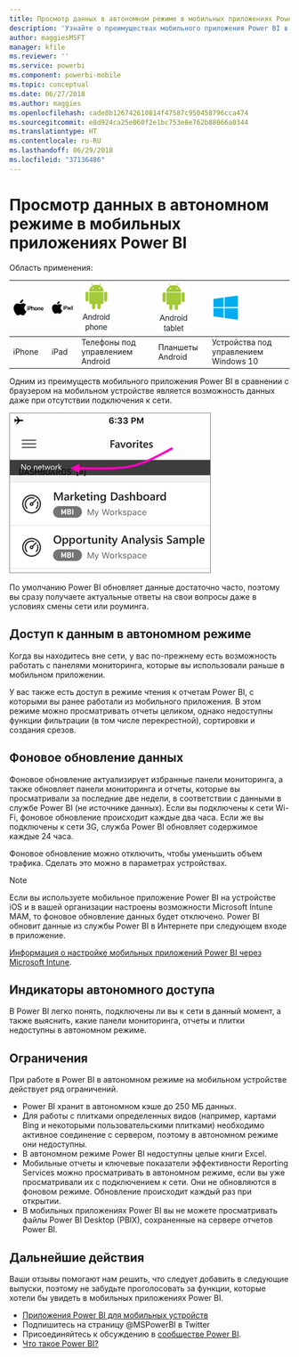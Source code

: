 ```yaml
---
title: Просмотр данных в автономном режиме в мобильных приложениях Power BI
description: 'Узнайте о преимуществах мобильного приложения Power BI в сравнении с браузером на мобильном устройстве: возможности просматривать данные даже при отсутствии подключения к сети.'
author: maggiesMSFT
manager: kfile
ms.reviewer: ''
ms.service: powerbi
ms.component: powerbi-mobile
ms.topic: conceptual
ms.date: 06/27/2018
ms.author: maggies
ms.openlocfilehash: cade8b126742610814f47587c950458796cca474
ms.sourcegitcommit: e8d924ca25e060f2e1bc753e8e762b88066a0344
ms.translationtype: HT
ms.contentlocale: ru-RU
ms.lasthandoff: 06/29/2018
ms.locfileid: "37136486"
---
```

# <a name="view-your-data-offline-in-the-power-bi-mobile-apps"></a>Просмотр данных в автономном режиме в мобильных приложениях Power BI
Область применения:

| ![iPhone](media/mobile-apps-offline-data/iphone-logo-50-px.png) | ![iPad](media/mobile-apps-offline-data/ipad-logo-50-px.png) | ![Телефон Android](media/mobile-apps-offline-data/android-phone-logo-50-px.png) | ![Планшет Android](media/mobile-apps-offline-data/android-tablet-logo-50-px.png) | ![Windows 10](media/mobile-apps-offline-data/win-10-logo-50-px.png) |
|:--- |:--- |:--- |:--- |:--- |
| iPhone |iPad |Телефоны под управлением Android |Планшеты Android |Устройства под управлением Windows 10 |

Одним из преимуществ мобильного приложения Power BI в сравнении с браузером на мобильном устройстве является возможность данных даже при отсутствии подключения к сети. 

![Сообщение об отсутствии подключения к сети](media/mobile-apps-offline-data/power-bi-iphone-no-network.png)

По умолчанию Power BI обновляет данные достаточно часто, поэтому вы сразу получаете актуальные ответы на свои вопросы даже в условиях смены сети или роуминга.

## <a name="data-access-while-youre-offline"></a>Доступ к данным в автономном режиме
Когда вы находитесь вне сети, у вас по-прежнему есть возможность работать с панелями мониторинга, которые вы использовали раньше в мобильном приложении.

У вас также есть доступ в режиме чтения к отчетам Power BI, с которыми вы ранее работали из мобильного приложения. В этом режиме можно просматривать отчеты целиком, однако недоступны функции фильтрации (в том числе перекрестной), сортировки и создания срезов.

## <a name="background-data-refresh"></a>Фоновое обновление данных
Фоновое обновление актуализирует избранные панели мониторинга, а также обновляет панели мониторинга и отчеты, которые вы просматривали за последние две недели, в соответствии с данными в службе Power BI (не источнике данных). Если вы подключены к сети Wi-Fi, фоновое обновление происходит каждые два часа. Если же вы подключены к сети 3G, служба Power BI обновляет содержимое каждые 24 часа.

Фоновое обновление можно отключить, чтобы уменьшить объем трафика. Сделать это можно в параметрах устройствах.

> [!NOTE]
> Если вы используете мобильное приложение Power BI на устройстве iOS и в вашей организации настроены возможности Microsoft Intune MAM, то фоновое обновление данных будет отключено. Power BI обновит данные из службы Power BI в Интернете при следующем входе в приложение.
> 
> [Информация о настройке мобильных приложений Power BI через Microsoft Intune](service-admin-mobile-intune.md). 
> 
> 

## <a name="offline-indicators"></a>Индикаторы автономного доступа
В Power BI легко понять, подключены ли вы к сети в данный момент, а также выяснить, какие панели мониторинга, отчеты и плитки недоступны в автономном режиме.

## <a name="limitations"></a>Ограничения
При работе в Power BI в автономном режиме на мобильном устройстве действует ряд ограничений.

* Power BI хранит в автономном кэше до 250 МБ данных.
* Для работы с плитками определенных видов (например, картами Bing и некоторыми пользовательскими плитками) необходимо активное соединение с сервером, поэтому в автономном режиме они недоступны.
* В автономном режиме Power BI недоступны целые книги Excel.
* Мобильные отчеты и ключевые показатели эффективности Reporting Services можно просматривать в автономном режиме, если вы уже просматривали их с подключением к сети. Они не обновляются в фоновом режиме. Обновление происходит каждый раз при открытии.
* В мобильных приложениях Power BI вы не можете просматривать файлы Power BI Desktop (PBIX), сохраненные на сервере отчетов Power BI. 

## <a name="next-steps"></a>Дальнейшие действия
Ваши отзывы помогают нам решить, что следует добавить в следующие выпуски, поэтому не забудьте проголосовать за функции, которые хотели бы увидеть в мобильных приложениях Power BI. 

* [Приложения Power BI для мобильных устройств](mobile-apps-for-mobile-devices.md)
* Подпишитесь на страницу @MSPowerBI в Twitter
* Присоединяйтесь к обсуждению в [сообществе Power BI](http://community.powerbi.com/).
* [Что такое Power BI?](power-bi-overview.md)

